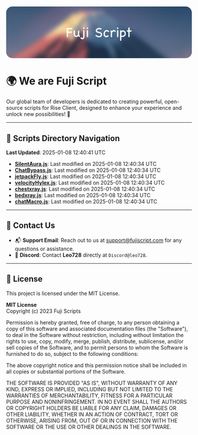 ![Banner](.github/b.webp)

# 🌍 **We are Fuji Script**

Our global team of developers is dedicated to creating powerful, open-source scripts for Rise Client, designed to enhance your experience and unlock new possibilities! 🌟

---
<!-- SCRIPTS_NAVIGATION_START -->
## 📂 **Scripts Directory Navigation**

**Last Updated**: 2025-01-08 12:40:41 UTC

- **[SilentAura.js](scripts/SilentAura.js)**: Last modified on 2025-01-08 12:40:34 UTC
- **[ChatBypass.js](scripts/ChatBypass.js)**: Last modified on 2025-01-08 12:40:34 UTC
- **[jetpackFly.js](scripts/jetpackFly.js)**: Last modified on 2025-01-08 12:40:34 UTC
- **[velocityHylex.js](scripts/velocityHylex.js)**: Last modified on 2025-01-08 12:40:34 UTC
- **[chestxray.js](scripts/chestxray.js)**: Last modified on 2025-01-08 12:40:34 UTC
- **[bedxray.js](scripts/bedxray.js)**: Last modified on 2025-01-08 12:40:34 UTC
- **[chatMacro.js](scripts/chatMacro.js)**: Last modified on 2025-01-08 12:40:34 UTC

<!-- SCRIPTS_NAVIGATION_END -->

---

## 💬 **Contact Us**  
- 📬 **Support Email**: Reach out to us at [support@fujiscript.com](mailto:support@fujiscript.com) for any questions or assistance.  
- 💬 **Discord**: Contact **Leo728** directly at `Discord@leo728`.

---

## 📜 **License**

This project is licensed under the MIT License.  

**MIT License**  
Copyright (c) 2023 Fuji Scripts  

Permission is hereby granted, free of charge, to any person obtaining a copy of this software and associated documentation files (the "Software"), to deal in the Software without restriction, including without limitation the rights to use, copy, modify, merge, publish, distribute, sublicense, and/or sell copies of the Software, and to permit persons to whom the Software is furnished to do so, subject to the following conditions:  

The above copyright notice and this permission notice shall be included in all copies or substantial portions of the Software.  

THE SOFTWARE IS PROVIDED "AS IS", WITHOUT WARRANTY OF ANY KIND, EXPRESS OR IMPLIED, INCLUDING BUT NOT LIMITED TO THE WARRANTIES OF MERCHANTABILITY, FITNESS FOR A PARTICULAR PURPOSE AND NONINFRINGEMENT. IN NO EVENT SHALL THE AUTHORS OR COPYRIGHT HOLDERS BE LIABLE FOR ANY CLAIM, DAMAGES OR OTHER LIABILITY, WHETHER IN AN ACTION OF CONTRACT, TORT OR OTHERWISE, ARISING FROM, OUT OF OR IN CONNECTION WITH THE SOFTWARE OR THE USE OR OTHER DEALINGS IN THE SOFTWARE.  
